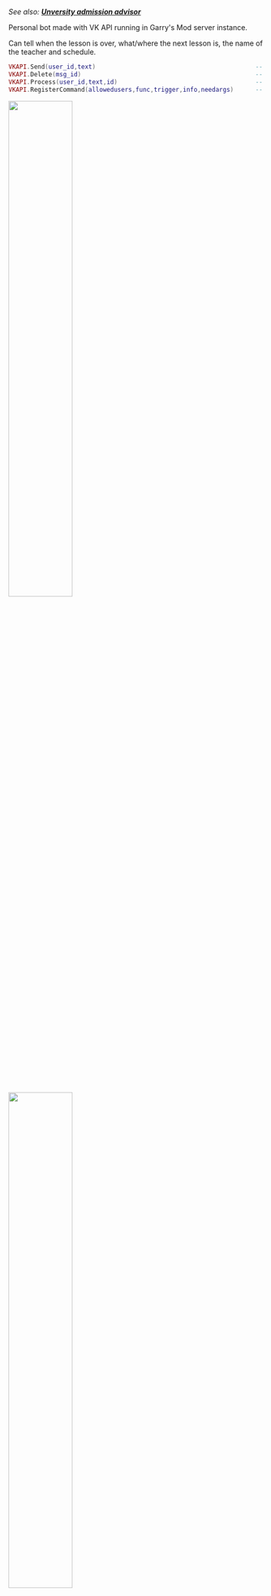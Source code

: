 *See also: **[Unversity admission advisor](https://github.com/GitSparTV/GitSparTV/blob/main/lua-portfolio.md#university-admission-advisor)***

Personal bot made with VK API running in Garry's Mod server instance.

Can tell when the lesson is over, what/where the next lesson is, the name of the teacher and schedule.

```lua
VKAPI.Send(user_id,text)											-- Sends message
VKAPI.Delete(msg_id)												-- Deletes message
VKAPI.Process(user_id,text,id)										-- VK API processing
VKAPI.RegisterCommand(allowedusers,func,trigger,info,needargs)		-- Registers command
```

<img src="https://user-images.githubusercontent.com/5685050/140619152-67ed5d3a-3e03-4db5-96f1-f7e2172ae978.png" width="50%" height="50%">
<img src="https://user-images.githubusercontent.com/5685050/140619155-ecd458bd-93d4-4e03-b496-ba42216eda11.png" width="50%" height="50%">

